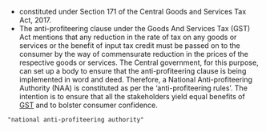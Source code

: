 - constituted under Section 171 of the Central Goods and Services Tax Act, 2017.
- The anti-profiteering clause under the Goods And Services Tax (GST)  Act mentions that any reduction in the rate of tax on any goods or services or the benefit of input tax credit must be passed on to the consumer by the way of commensurate reduction in the prices of the respective goods or services. The Central government, for this purpose, can set up a body to ensure that the anti-profiteering clause is being implemented in word and deed. Therefore, a National Anti-profiteering Authority (NAA) is constituted as per the ‘anti-profiteering rules’. The intention is to ensure that all the stakeholders yield equal benefits of [GST](https://byjus.com/free-ias-prep/goods-and-services-tax-gst/) and to bolster consumer confidence.

```query 2021-12-30 21:10
"national anti-profiteering authority"
```
